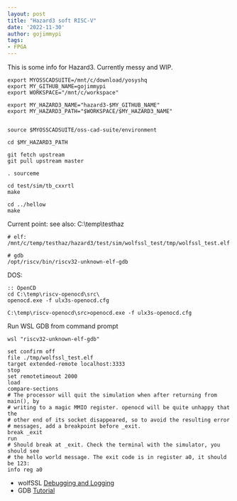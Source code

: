 ```yaml
---
layout: post
title: "Hazard3 soft RISC-V"
date: '2022-11-30'
author: gojimmypi
tags:
- FPGA
---
```


This is some info for Hazard3. Currently messy and WIP.

```
export MYOSSCADSUITE=/mnt/c/download/yosyshq
export MY_GITHUB_NAME=gojimmypi
export WORKSPACE="/mnt/c/workspace"

export MY_HAZARD3_NAME="hazard3-$MY_GITHUB_NAME" 
export MY_HAZARD3_PATH="$WORKSPACE/$MY_HAZARD3_NAME"


source $MYOSSCADSUITE/oss-cad-suite/environment
 
cd $MY_HAZARD3_PATH

git fetch upstream
git pull upstream master

. sourceme

cd test/sim/tb_cxxrtl
make

cd ../hellow
make
```


Current point:
see also: C:\temp\testhaz
```
# elf:  /mnt/c/temp/testhaz/hazard3/test/sim/wolfssl_test/tmp/wolfssl_test.elf

# gdb
/opt/riscv/bin/riscv32-unknown-elf-gdb

```

DOS:
```
:: OpenCD
cd C:\temp\riscv-openocd\src\
openocd.exe -f ulx3s-openocd.cfg

```



```
C:\temp\riscv-openocd\src>openocd.exe -f ulx3s-openocd.cfg
```

Run WSL GDB from command prompt
```
wsl "riscv32-unknown-elf-gdb"
```

```
set confirm off
file ./tmp/wolfssl_test.elf
target extended-remote localhost:3333
stop
set remotetimeout 2000
load
compare-sections
# The processor will quit the simulation when after returning from main(), by
# writing to a magic MMIO register. openocd will be quite unhappy that the
# other end of its socket disappeared, so to avoid the resulting error
# messages, add a breakpoint before _exit.
break _exit
run
# Should break at _exit. Check the terminal with the simulator, you should see
# the hello world message. The exit code is in register a0, it should be 123:
info reg a0
```


- wolfSSL [Debugging and Logging](https://www.wolfssl.com/documentation/manuals/wolfssl/chapter08.html)
- GDB [Tutorial](https://www.cs.umd.edu/~srhuang/teaching/cmsc212/gdb-tutorial-handout.pdf)

 
